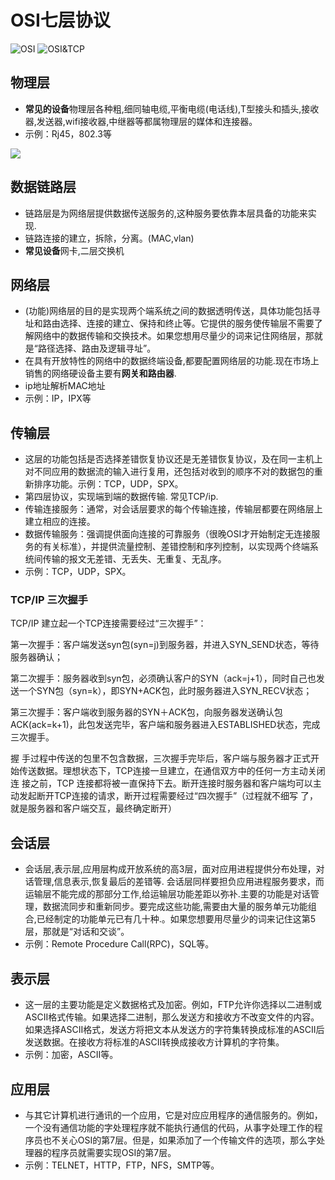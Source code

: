 # OSI七层协议
![OSI](/OSI.jpg)
![OSI&TCP](/osi&tcp.jpg)

## 物理层
* **常见的设备**物理层各种粗,细同轴电缆,平衡电缆(电话线),T型接头和插头,接收器,发送器,wifi接收器,中继器等都属物理层的媒体和连接器。
* 示例：Rj45，802.3等

![](/cable.jpeg)

## 数据链路层
* 链路层是为网络层提供数据传送服务的,这种服务要依靠本层具备的功能来实现. 
* 链路连接的建立，拆除，分离。(MAC,vlan)
* **常见设备**网卡,二层交换机


## 网络层
* (功能)网络层的目的是实现两个端系统之间的数据透明传送，具体功能包括寻址和路由选择、连接的建立、保持和终止等。它提供的服务使传输层不需要了解网络中的数据传输和交换技术。如果您想用尽量少的词来记住网络层，那就是“路径选择、路由及逻辑寻址”。
* 在具有开放特性的网络中的数据终端设备,都要配置网络层的功能.现在市场上销售的网络硬设备主要有**网关和路由器**.
* ip地址解析MAC地址
* 示例：IP，IPX等

## 传输层
* 这层的功能包括是否选择差错恢复协议还是无差错恢复协议，及在同一主机上对不同应用的数据流的输入进行复用，还包括对收到的顺序不对的数据包的重新排序功能。示例：TCP，UDP，SPX。
* 第四层协议，实现端到端的数据传输. 常见TCP/ip.
* 传输连接服务：通常，对会话层要求的每个传输连接，传输层都要在网络层上建立相应的连接。
* 数据传输服务：强调提供面向连接的可靠服务（很晚OSI才开始制定无连接服务的有关标准），并提供流量控制、差错控制和序列控制，以实现两个终端系统间传输的报文无差错、无丢失、无重复、无乱序。
* 示例：TCP，UDP，SPX。

### TCP/IP 三次握手
TCP/IP
建立起一个TCP连接需要经过“三次握手”：

第一次握手：客户端发送syn包(syn=j)到服务器，并进入SYN_SEND状态，等待服务器确认；

第二次握手：服务器收到syn包，必须确认客户的SYN（ack=j+1），同时自己也发送一个SYN包（syn=k），即SYN+ACK包，此时服务器进入SYN_RECV状态；

第三次握手：客户端收到服务器的SYN＋ACK包，向服务器发送确认包ACK(ack=k+1)，此包发送完毕，客户端和服务器进入ESTABLISHED状态，完成三次握手。

握 手过程中传送的包里不包含数据，三次握手完毕后，客户端与服务器才正式开始传送数据。理想状态下，TCP连接一旦建立，在通信双方中的任何一方主动关闭连 接之前，TCP 连接都将被一直保持下去。断开连接时服务器和客户端均可以主动发起断开TCP连接的请求，断开过程需要经过“四次握手”（过程就不细写 了，就是服务器和客户端交互，最终确定断开）

## 会话层
* 会话层,表示层,应用层构成开放系统的高3层，面对应用进程提供分布处理，对话管理,信息表示,恢复最后的差错等. 会话层同样要担负应用进程服务要求，而运输层不能完成的那部分工作,给运输层功能差距以弥补.主要的功能是对话管理，数据流同步和重新同步。要完成这些功能,需要由大量的服务单元功能组合,已经制定的功能单元已有几十种.。如果您想要用尽量少的词来记住这第5层，那就是“对话和交谈”。
* 示例：Remote Procedure Call(RPC)，SQL等。

## 表示层
* 这一层的主要功能是定义数据格式及加密。例如，FTP允许你选择以二进制或ASCII格式传输。如果选择二进制，那么发送方和接收方不改变文件的内容。如果选择ASCII格式，发送方将把文本从发送方的字符集转换成标准的ASCII后发送数据。在接收方将标准的ASCII转换成接收方计算机的字符集。
* 示例：加密，ASCII等。

## 应用层
* 与其它计算机进行通讯的一个应用，它是对应应用程序的通信服务的。例如，一个没有通信功能的字处理程序就不能执行通信的代码，从事字处理工作的程序员也不关心OSI的第7层。但是，如果添加了一个传输文件的选项，那么字处理器的程序员就需要实现OSI的第7层。
* 示例：TELNET，HTTP，FTP，NFS，SMTP等。
